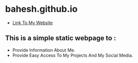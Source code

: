 # bahesh.github.io
- [Link To My Website](https://www.bahesh.github.io)

## This is a simple static webpage to :
- Provide Information About Me.
- Provide Easy Access To My Projects And My Social Media.
